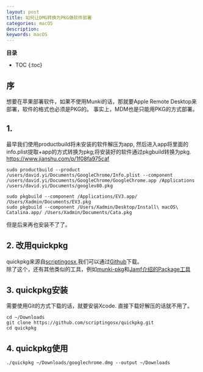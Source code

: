 ```yaml
---
layout: post
title: 如何让DMG转换为PKG做软件部署
categories: macOS
description: 
keywords: macOS
---
```



**目录**

* TOC
{:toc}

## 序
想要在苹果部署软件，如果不使用Munki的话，那就要Apple Remote Desktop来部署，软件的格式也必须是PKG的。
事实上，MDM也是只能用PKG的方式部署。

## 1. 
最早我们使用productbuild将未安装的软件解压为app, 然后进入app将里面的info.plist提取+app的方式转换为pkg;将安装好的软件通过pkgbuild转换为pkg.
https://www.jianshu.com/p/1f08fa975caf

```
sudo productbuild --product /users/david.yi/Documents/GoogleChrome/Info.plist --component /users/david.yi/Documents/GoogleChrome/GoogleChrome.app /Applications /users/david.yi/Documents/googlev80.pkg

sudo pkgbuild --component /Applications/EV3.app/ /Users/Xadmin/Documents/EV3.pkg
sudo pkgbuild --component /Users/Xadmin/Desktop/Install\ macOS\ Catalina.app/ /Users/Xadmin/Documents/Cata.pkg
```

但是后来再也安装不了了。

## 2. 改用quickpkg
quickpkg来源自[scriptingosx](https://scriptingosx.com/2016/01/introducing-quickpkg/),我们可以通过[Github](https://github.com/scriptingosx/quickpkg)下载。  
除了这个，还有其他类似的工具，例如[munki-pkg](https://github.com/munki/munki-pkg)和[Jamf介绍的Package工具](https://support.jamfschool.com/hc/en-us/articles/115002300893-How-to-build-packages-for-macOS)  







## 3. quickpkg安装
需要使用Git的方式下载的话，就要安装Xcode. 直接下载好解压的话就不用了。
```
cd ~/Downloads
git clone https://github.com/scriptingosx/quickpkg.git
cd quickpkg
```


## 4. quickpkg使用
```
./quickpkg ~/Downloads/googlechrome.dmg --output ~/Downloads
```


